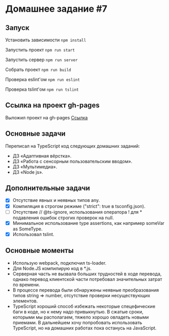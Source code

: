 # Домашнее задание #7

## Запуск

Установить зависимости `npm install`

Запустить проект `npm run start`

Запустить сервер `npm run server`

Собрать проект `npm run build`

Проверка eslint'ом `npm run eslint`

Проверка tslint'ом `npm run tslint`

## Ссылка на проект gh-pages

Выложил проект на gh-pages
[Ссылка](https://sukachevalex.github.io/shri-2018-2-homework-7/)

## Основные задачи

  Переписал на TypeScript код следующих домашних заданий:

* ДЗ «Адаптивная вёрстка».
* ДЗ «Работа с сенсорным пользовательским вводом».
* ДЗ «Мультимедиа».
* ДЗ «Node js».

## Дополнительные задачи

- [x] Отсутствие явных и неявных типов any.
- [x] Компиляция в строгом режиме ("strict": true в tsconfig.json).
- [ ] Отсутствие // @ts-ignore, использования оператора ! для * подавления ошибок строгих проверок на null.
- [x] Минимальное использование type assertions, как например someVar as SomeType.
- [x] Использовал tslint.

## Основные моменты

* Использую webpack, подключил ts-loader.
* Для Node.JS компилирую код в *.js.
* Серверная часть не вызвала больших трудностей в ходе перевода, однако перевод клиентской части потребовал значительных затрат по времени. 
* В процессе перевода были обнаружены неявные преобразования типов string => number, отсутствие проверки несуществующих элементов.
* TypeScript хороший способ избежать некоторые спецефические баги в коде, но к нему надо привыкнутью. В сжатые сроки, которыми мы располагаем, тяжело хорошо овладеть новыми приемами. В дальнейшем хочу попробовать использовать TypeScript, но на домашних работах пока останусь на JavaScript. 